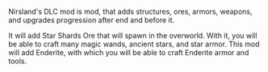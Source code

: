 Nirsland's DLC mod is mod, that adds structures, ores, 
armors, weapons, and upgrades progression after end and before it.

It will add Star Shards Ore that will spawn in the overworld. 
With it, you will be able to craft many magic wands, ancient stars, and star armor.
This mod will add Enderite, with which you will be able to craft Enderite armor and tools.

